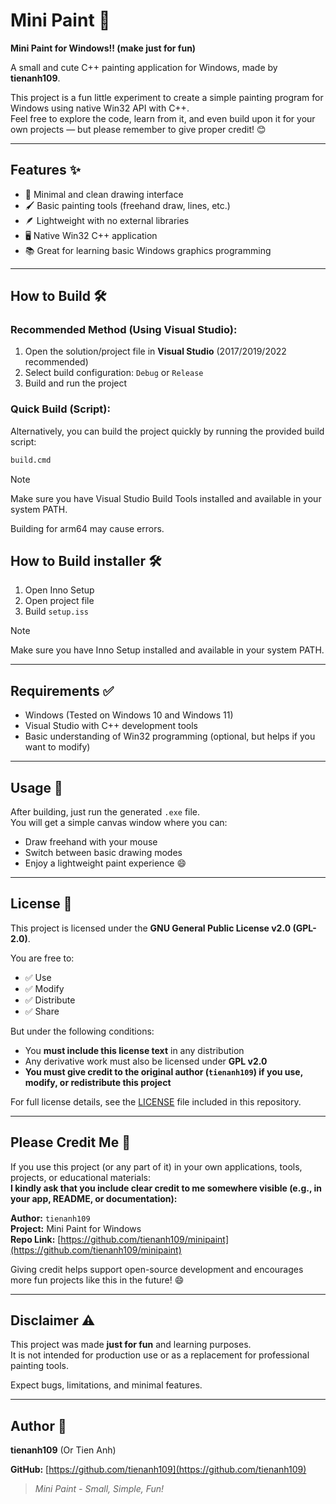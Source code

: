 # Mini Paint 🎨

**Mini Paint for Windows!! (make just for fun)**

A small and cute C++ painting application for Windows, made by **tienanh109**.

This project is a fun little experiment to create a simple painting program for Windows using native Win32 API with C++.  
Feel free to explore the code, learn from it, and even build upon it for your own projects — but please remember to give proper credit! 😊

---

## Features ✨

- 🎨 Minimal and clean drawing interface
- 🖌️ Basic painting tools (freehand draw, lines, etc.)
- 🪶 Lightweight with no external libraries
- 🖥️ Native Win32 C++ application
- 📚 Great for learning basic Windows graphics programming

---

## How to Build 🛠️

### Recommended Method (Using Visual Studio):

1. Open the solution/project file in **Visual Studio** (2017/2019/2022 recommended)
2. Select build configuration: `Debug` or `Release`
3. Build and run the project

### Quick Build (Script):

Alternatively, you can build the project quickly by running the provided build script:

```bash
build.cmd
```
> [!NOTE]
> Make sure you have Visual Studio Build Tools installed and available in your system PATH.
> 
> Building for arm64 may cause errors.



## How to Build installer 🛠️
1. Open Inno Setup
2. Open project file
3. Build `setup.iss`

> [!NOTE]
> Make sure you have Inno Setup installed and available in your system PATH.

---

## Requirements ✅

- Windows (Tested on Windows 10 and Windows 11)
- Visual Studio with C++ development tools
- Basic understanding of Win32 programming (optional, but helps if you want to modify)

---

## Usage 🚀

After building, just run the generated `.exe` file.  
You will get a simple canvas window where you can:

- Draw freehand with your mouse
- Switch between basic drawing modes
- Enjoy a lightweight paint experience 😄

---

## License 📄

This project is licensed under the **GNU General Public License v2.0 (GPL-2.0)**.

You are free to:

- ✅ Use
- ✅ Modify
- ✅ Distribute
- ✅ Share

But under the following conditions:

- You **must include this license text** in any distribution
- Any derivative work must also be licensed under **GPL v2.0**
- **You must give credit to the original author (`tienanh109`) if you use, modify, or redistribute this project**

For full license details, see the [LICENSE](./LICENSE) file included in this repository.

---

## Please Credit Me 🙏

If you use this project (or any part of it) in your own applications, tools, projects, or educational materials:  
**I kindly ask that you include clear credit to me somewhere visible (e.g., in your app, README, or documentation):**

**Author:** `tienanh109`  
**Project:** Mini Paint for Windows  
**Repo Link:** [https://github.com/tienanh109/minipaint](https://github.com/tienanh109/minipaint)

Giving credit helps support open-source development and encourages more fun projects like this in the future! 😄

---

## Disclaimer ⚠️

This project was made **just for fun** and learning purposes.  
It is not intended for production use or as a replacement for professional painting tools.

Expect bugs, limitations, and minimal features.

---

## Author 👤

**tienanh109** (Or Tien Anh)

**GitHub:** [https://github.com/tienanh109](https://github.com/tienanh109)

> _Mini Paint - Small, Simple, Fun!_

